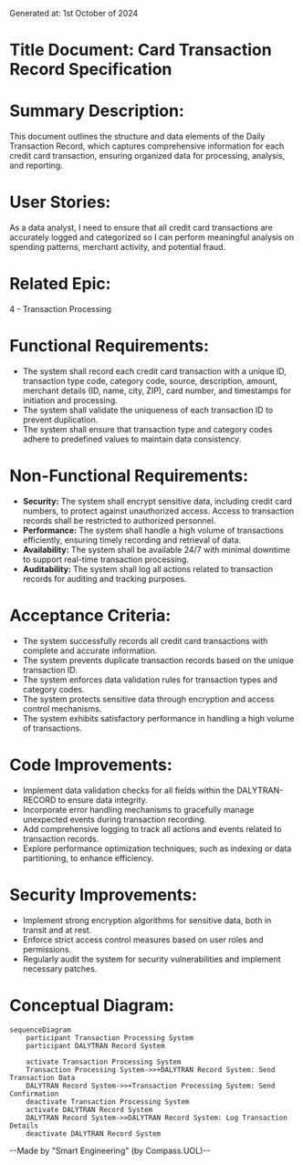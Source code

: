Generated at: 1st October of 2024

# **Title Document:** Card Transaction Record Specification

# **Summary Description:**
This document outlines the structure and data elements of the Daily Transaction Record, which captures comprehensive information for each credit card transaction, ensuring organized data for processing, analysis, and reporting.

# **User Stories:**
As a data analyst, I need to ensure that all credit card transactions are accurately logged and categorized so I can perform meaningful analysis on spending patterns, merchant activity, and potential fraud.

# **Related Epic:** 
4 - Transaction Processing

# **Functional Requirements:**
- The system shall record each credit card transaction with a unique ID, transaction type code, category code, source, description, amount, merchant details (ID, name, city, ZIP), card number, and timestamps for initiation and processing.
- The system shall validate the uniqueness of each transaction ID to prevent duplication.
- The system shall ensure that transaction type and category codes adhere to predefined values to maintain data consistency.

# **Non-Functional Requirements:**
- **Security:** The system shall encrypt sensitive data, including credit card numbers, to protect against unauthorized access. Access to transaction records shall be restricted to authorized personnel.
- **Performance:** The system shall handle a high volume of transactions efficiently, ensuring timely recording and retrieval of data.
- **Availability:** The system shall be available 24/7 with minimal downtime to support real-time transaction processing.
- **Auditability:** The system shall log all actions related to transaction records for auditing and tracking purposes.

# **Acceptance Criteria:**
- The system successfully records all credit card transactions with complete and accurate information.
- The system prevents duplicate transaction records based on the unique transaction ID.
- The system enforces data validation rules for transaction types and category codes.
- The system protects sensitive data through encryption and access control mechanisms.
- The system exhibits satisfactory performance in handling a high volume of transactions.

# **Code Improvements:**
- Implement data validation checks for all fields within the DALYTRAN-RECORD to ensure data integrity.
- Incorporate error handling mechanisms to gracefully manage unexpected events during transaction recording.
- Add comprehensive logging to track all actions and events related to transaction records.
- Explore performance optimization techniques, such as indexing or data partitioning, to enhance efficiency.

# **Security Improvements:**
- Implement strong encryption algorithms for sensitive data, both in transit and at rest.
- Enforce strict access control measures based on user roles and permissions.
- Regularly audit the system for security vulnerabilities and implement necessary patches.

# **Conceptual Diagram:**

```mermaid
sequenceDiagram
    participant Transaction Processing System
    participant DALYTRAN Record System

    activate Transaction Processing System
    Transaction Processing System->>+DALYTRAN Record System: Send Transaction Data
    DALYTRAN Record System->>+Transaction Processing System: Send Confirmation
    deactivate Transaction Processing System
    activate DALYTRAN Record System
    DALYTRAN Record System->>DALYTRAN Record System: Log Transaction Details
    deactivate DALYTRAN Record System
```

--Made by "Smart Engineering" (by Compass.UOL)--
